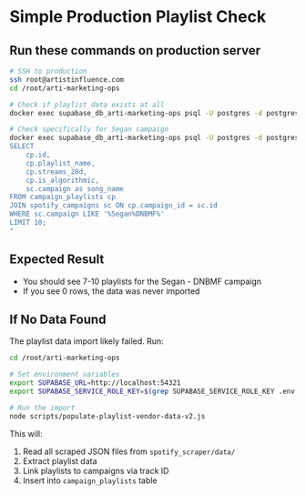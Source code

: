 # Simple Production Playlist Check

## Run these commands on production server

```bash
# SSH to production
ssh root@artistinfluence.com
cd /root/arti-marketing-ops

# Check if playlist data exists at all
docker exec supabase_db_arti-marketing-ops psql -U postgres -d postgres -c "SELECT COUNT(*) FROM campaign_playlists;"

# Check specifically for Segan campaign
docker exec supabase_db_arti-marketing-ops psql -U postgres -d postgres -c "
SELECT 
    cp.id,
    cp.playlist_name,
    cp.streams_28d,
    cp.is_algorithmic,
    sc.campaign as song_name
FROM campaign_playlists cp
JOIN spotify_campaigns sc ON cp.campaign_id = sc.id
WHERE sc.campaign LIKE '%Segan%DNBMF%'
LIMIT 10;
"
```

## Expected Result
- You should see 7-10 playlists for the Segan - DNBMF campaign
- If you see 0 rows, the data was never imported

## If No Data Found
The playlist data import likely failed. Run:

```bash
cd /root/arti-marketing-ops

# Set environment variables
export SUPABASE_URL=http://localhost:54321
export SUPABASE_SERVICE_ROLE_KEY=$(grep SUPABASE_SERVICE_ROLE_KEY .env | cut -d '=' -f2)

# Run the import
node scripts/populate-playlist-vendor-data-v2.js
```

This will:
1. Read all scraped JSON files from `spotify_scraper/data/`
2. Extract playlist data
3. Link playlists to campaigns via track ID
4. Insert into `campaign_playlists` table

